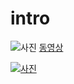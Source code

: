 # intro

![사진](http://cfs7.tistory.com/image/8/tistory/2008/09/16/17/03/48cf68427267b)
[동영상](https://youtu.be/VL4I-qylmkU)

[![사진](http://mblogthumb2.phinf.naver.net/20150521_49/haedameunah_1432171568777zuSak_JPEG/ART150104015834.jpg?type=w2)](https://youtu.be/ctS5IQTLe9U)
